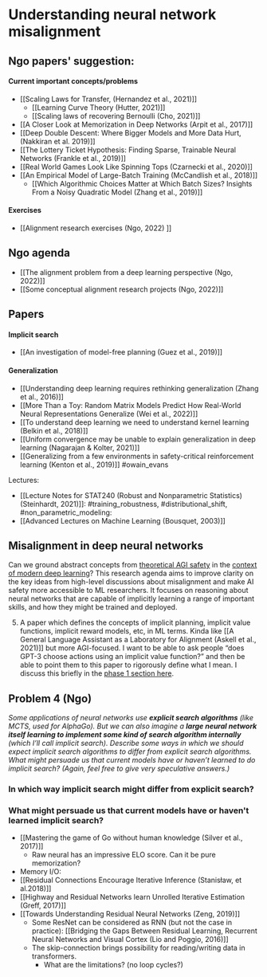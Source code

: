 # Understanding neural network misalignment
## Ngo papers' suggestion:
#### Current important concepts/problems
- [[Scaling Laws for Transfer, (Hernandez et al., 2021)]]
	- [[Learning Curve Theory (Hutter, 2021)]]
	- [[Scaling laws of recovering Bernoulli (Cho, 2021)]]
- [[A Closer Look at Memorization in Deep Networks (Arpit et al., 2017)]]
- [[Deep Double Descent: Where Bigger Models and More Data Hurt, (Nakkiran et al. 2019)]]
- [[The Lottery Ticket Hypothesis: Finding Sparse, Trainable Neural Networks (Frankle et al., 2019)]]
- [[Real World Games Look Like Spinning Tops (Czarnecki et al., 2020)]]
- [[An Empirical Model of Large-Batch Training (McCandlish et al., 2018)]]
	- [[Which Algorithmic Choices Matter at Which Batch Sizes? Insights From a Noisy Quadratic Model (Zhang et al., 2019)]]

#### Exercises
- [[Alignment research exercises (Ngo, 2022) ]]

## Ngo agenda
- [[The alignment problem from a deep learning perspective (Ngo, 2022)]]
- [[Some conceptual alignment research projects (Ngo, 2022)]]

## Papers
#### Implicit search
- [[An investigation of model-free planning (Guez et al., 2019)]]

#### Generalization
- [[Understanding deep learning requires rethinking generalization (Zhang et al., 2016)]]
- [[More Than a Toy: Random Matrix Models Predict How Real-World Neural Representations Generalize (Wei et al., 2022)]]
- [[To understand deep learning we need to understand kernel learning (Belkin et al., 2018)]]
- [[Uniform convergence may be unable to explain generalization in deep learning (Nagarajan & Kolter, 2021)]]
- [[Generalizing from a few environments in safety-critical reinforcement learning (Kenton et al., 2019)]] #owain_evans

Lectures:
- [[Lecture Notes for STAT240 (Robust and Nonparametric Statistics) (Steinhardt, 2021)]]: #training_robustness, #distributional_shift, #non_parametric_modeling:
- [[Advanced Lectures on Machine Learning (Bousquet, 2003)]]


## Misalignment in deep neural networks
Can we ground abstract concepts from [theoretical AGI safety](https://www.alignmentforum.org/s/mzgtmmTKKn5MuCzFJ) in the [context of modern deep learning](https://www.alignmentforum.org/posts/KbyRPCAsWv5GtfrbG/the-alignment-problem-from-a-deep-learning-perspective)? This research agenda aims to improve clarity on the key ideas from high-level discussions about misalignment and make AI safety more accessible to ML researchers. It focuses on reasoning about neural networks that are capable of implicitly learning a range of important skills, and how they might be trained and deployed.

5. A paper which defines the concepts of implicit planning, implicit value functions, implicit reward models, etc, in ML terms. Kinda like [[A General Language Assistant as a Laboratory for Alignment (Askell et al., 2021)]] but more AGI-focused. I want to be able to ask people “does GPT-3 choose actions using an implicit value function?” and then be able to point them to this paper to rigorously define what I mean. I discuss this briefly in the [phase 1 section here](https://www.lesswrong.com/posts/KbyRPCAsWv5GtfrbG/what-misalignment-looks-like-as-capabilities-scale).

## Problem 4 (Ngo)
*Some applications of neural networks use **explicit search algorithms** (like MCTS, used for AlphaGo). But we can also imagine a **large neural network itself learning to implement some kind of search algorithm internally** (which I’ll call implicit search). 
Describe some ways in which we should expect implicit search algorithms to differ from explicit search algorithms. What might persuade us that current models have or haven’t learned to do implicit search? (Again, feel free to give very speculative answers.)*

### In which way implicit search might differ from explicit search? 

### What might persuade us that current models have or haven't learned implicit search?
- [[Mastering the game of Go without  human knowledge (Silver et al., 2017)]]
	- Raw neural has an impressive ELO score. Can it be pure memorization?
- Memory I/O:
- [[Residual Connections Encourage Iterative Inference (Stanisław, et al.2018)]]
- [[Highway and Residual Networks learn Unrolled Iterative Estimation (Greff, 2017)]]
- [[Towards Understanding Residual Neural Networks (Zeng, 2019)]]
	- Some ResNet can be considered as RNN (but not the case in practice): [[Bridging the Gaps Between Residual Learning, Recurrent  Neural Networks and Visual Cortex (Lio and Poggio, 2016)]]
	- The skip-connection brings possibility for reading/writing data in transformers.
		- What are the limitations? (no loop cycles?)